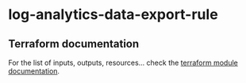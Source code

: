 # log-analytics-data-export-rule

## Terraform documentation
For the list of inputs, outputs, resources... check the [terraform module documentation](tfdocs.md).
